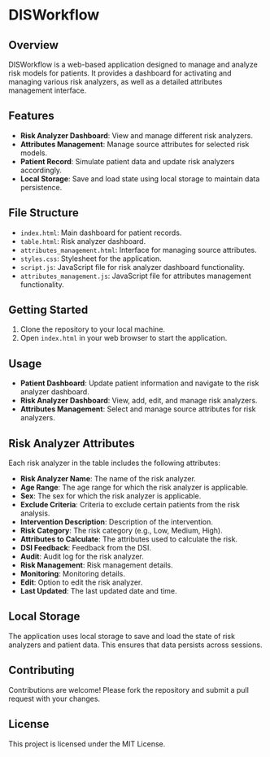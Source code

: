 # DISWorkflow

## Overview
DISWorkflow is a web-based application designed to manage and analyze risk models for patients. It provides a dashboard for activating and managing various risk analyzers, as well as a detailed attributes management interface.

## Features
- **Risk Analyzer Dashboard**: View and manage different risk analyzers.
- **Attributes Management**: Manage source attributes for selected risk models.
- **Patient Record**: Simulate patient data and update risk analyzers accordingly.
- **Local Storage**: Save and load state using local storage to maintain data persistence.

## File Structure
- `index.html`: Main dashboard for patient records.
- `table.html`: Risk analyzer dashboard.
- `attributes_management.html`: Interface for managing source attributes.
- `styles.css`: Stylesheet for the application.
- `script.js`: JavaScript file for risk analyzer dashboard functionality.
- `attributes_management.js`: JavaScript file for attributes management functionality.

## Getting Started
1. Clone the repository to your local machine.
2. Open `index.html` in your web browser to start the application.

## Usage
- **Patient Dashboard**: Update patient information and navigate to the risk analyzer dashboard.
- **Risk Analyzer Dashboard**: View, add, edit, and manage risk analyzers.
- **Attributes Management**: Select and manage source attributes for risk analyzers.

## Risk Analyzer Attributes
Each risk analyzer in the table includes the following attributes:
- **Risk Analyzer Name**: The name of the risk analyzer.
- **Age Range**: The age range for which the risk analyzer is applicable.
- **Sex**: The sex for which the risk analyzer is applicable.
- **Exclude Criteria**: Criteria to exclude certain patients from the risk analysis.
- **Intervention Description**: Description of the intervention.
- **Risk Category**: The risk category (e.g., Low, Medium, High).
- **Attributes to Calculate**: The attributes used to calculate the risk.
- **DSI Feedback**: Feedback from the DSI.
- **Audit**: Audit log for the risk analyzer.
- **Risk Management**: Risk management details.
- **Monitoring**: Monitoring details.
- **Edit**: Option to edit the risk analyzer.
- **Last Updated**: The last updated date and time.

## Local Storage
The application uses local storage to save and load the state of risk analyzers and patient data. This ensures that data persists across sessions.

## Contributing
Contributions are welcome! Please fork the repository and submit a pull request with your changes.

## License
This project is licensed under the MIT License.
